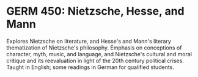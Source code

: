 # GERM 450: Nietzsche, Hesse, and Mann

Explores Nietzsche on literature, and Hesse's and Mann's literary thematization of Nietzsche's philosophy. Emphasis on conceptions of character, myth, music, and language, and Nietzsche's cultural and moral critique and its reevaluation in light of the 20th century political crises. Taught in English; some readings in German for qualified students.